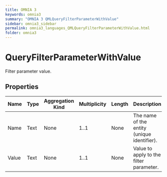 ```yaml
---
title: OMNIA 3
keywords: omnia3
summary: "OMNIA 3 QMLQueryFilterParameterWithValue"
sidebar: omnia3_sidebar
permalink: omnia3_languages_QMLQueryFilterParameterWithValue.html
folder: omnia3
---
```


# QueryFilterParameterWithValue
Filter parameter value.
## Properties

| Name | Type | Aggregation Kind | Multiplicity | Length | Description |
| --------- | --------- | --------- | --------- | --------- | --------- |
| Name | Text | None | 1..1 | None | The name of the entity (unique identifier). |
| Value | Text | None | 1..1 | None | Value to apply to the filter parameter. |


